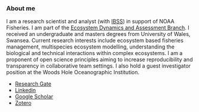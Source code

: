 ### About me

I am a research scientist and analyst (with [IBSS](https://www.ibsscorp.com/)) in support of NOAA Fisheries. I am part of the [Ecosystem Dynamics and Assessment Branch](https://github.com/NOAA-EDAB). I received an undergraduate and masters degrees from University of Wales, Swansea. Current research interests include ecosystem based fisheries management, multispecies ecosystem modelling, understanding the biological and technical interactions within complex ecosystems. I am a proponent of open science principles aiming to increase reproducibility and transparency in collaborative team settings. I also hold a guest investigator position at the Woods Hole Oceanographic Institution.

* [Research Gate](https://www.researchgate.net/profile/Andrew-Beet)
* [Linkedin](https://www.linkedin.com/in/andy-beet-611017107/)
* [Google Scholar](https://scholar.google.com/citations?user=xLF4sJ8AAAAJ&hl=en)
* [Zotero](https://www.zotero.org/groups/2845679/beetpublications) 


<!--
**andybeet/andybeet** is a ✨ _special_ ✨ repository because its `README.md` (this file) appears on your GitHub profile.

Here are some ideas to get you started:

- 🔭 I’m currently working on ...
- 🌱 I’m currently learning ...
- 👯 I’m looking to collaborate on ...
- 🤔 I’m looking for help with ...
- 💬 Ask me about ...
- 📫 How to reach me: ...
- 😄 Pronouns: ...
- ⚡ Fun fact: ...
-->
